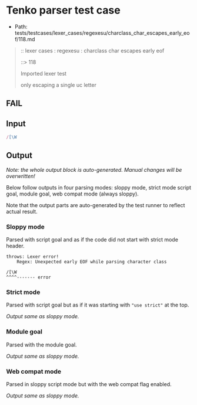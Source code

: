 # Tenko parser test case

- Path: tests/testcases/lexer_cases/regexesu/charclass_char_escapes_early_eof/118.md

> :: lexer cases : regexesu : charclass char escapes early eof
>
> ::> 118
>
> Imported lexer test
>
> only escaping a single uc letter

## FAIL

## Input

`````js
/[\W
`````

## Output

_Note: the whole output block is auto-generated. Manual changes will be overwritten!_

Below follow outputs in four parsing modes: sloppy mode, strict mode script goal, module goal, web compat mode (always sloppy).

Note that the output parts are auto-generated by the test runner to reflect actual result.

### Sloppy mode

Parsed with script goal and as if the code did not start with strict mode header.

`````
throws: Lexer error!
    Regex: Unexpected early EOF while parsing character class

/[\W
^^^^------- error
`````

### Strict mode

Parsed with script goal but as if it was starting with `"use strict"` at the top.

_Output same as sloppy mode._

### Module goal

Parsed with the module goal.

_Output same as sloppy mode._

### Web compat mode

Parsed in sloppy script mode but with the web compat flag enabled.

_Output same as sloppy mode._
